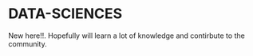 # DATA-SCIENCES
New here!!. Hopefully will learn a lot of knowledge and contirbute to the community.
